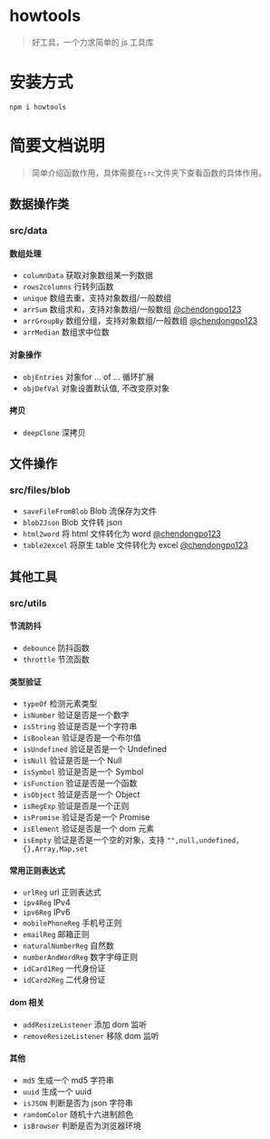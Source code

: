 # howtools

> 好工具，一个力求简单的 js 工具库

# 安装方式

`npm i howtools`

# 简要文档说明

> 简单介绍函数作用，具体需要在`src`文件夹下查看函数的具体作用。

## 数据操作类

### src/data

#### 数组处理

- `columnData` 获取对象数组某一列数据
- `rows2columns` 行转列函数
- `unique` 数组去重，支持对象数组/一般数组
- `arrSum` 数组求和，支持对象数组/一般数组 [@chendongpo123](https://github.com/chendongpo123)
- `arrGroupBy` 数组分组，支持对象数组/一般数组 [@chendongpo123](https://github.com/chendongpo123)
- `arrMedian` 数组求中位数

#### 对象操作

- `objEntries` 对象for ... of ... 循环扩展
- `objDefVal`  对象设置默认值, 不改变原对象

#### 拷贝

- `deepClone` 深拷贝

## 文件操作

### src/files/blob

- `saveFileFromBlob` Blob 流保存为文件
- `blob2Json` Blob 文件转 json
- `html2word` 将 html 文件转化为 word [@chendongpo123](https://github.com/chendongpo123)
- `table2excel` 将原生 table 文件转化为 excel [@chendongpo123](https://github.com/chendongpo123)

## 其他工具

### src/utils

#### 节流防抖

- `debounce` 防抖函数
- `throttle` 节流函数

#### 类型验证

- `typeOf` 检测元素类型
- `isNumber` 验证是否是一个数字
- `isString` 验证是否是一个字符串
- `isBoolean` 验证是否是一个布尔值
- `isUndefined` 验证是否是一个 Undefined
- `isNull` 验证是否是一个 Null
- `isSymbol` 验证是否是一个 Symbol
- `isFunction` 验证是否是一个函数
- `isObject` 验证是否是一个 Object
- `isRegExp` 验证是否是一个正则
- `isPromise` 验证是否是一个 Promise
- `isElement` 验证是否是一个 dom 元素
- `isEmpty` 验证是否是一个空的对象，支持 `"",null,undefined,{},Array,Map,set`

#### 常用正则表达式

- `urlReg` url 正则表达式
- `ipv4Reg` IPv4
- `ipv6Reg` IPv6
- `mobilePhoneReg` 手机号正则
- `emailReg` 邮箱正则
- `naturalNumberReg` 自然数
- `numberAndWordReg` 数字字母正则
- `idCard1Reg` 一代身份证
- `idCard2Reg` 二代身份证

#### dom 相关

- `addResizeListener` 添加 dom 监听
- `removeResizeListener` 移除 dom 监听

#### 其他

- `md5` 生成一个 md5 字符串
- `uuid` 生成一个 uuid
- `isJSON` 判断是否为 json 字符串
- `randomColor` 随机十六进制颜色
- `isBrowser` 判断是否为浏览器环境
